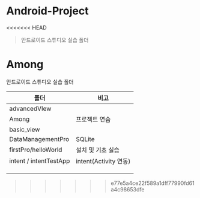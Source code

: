 # Android-Project

<<<<<<< HEAD
> 안드로이드 스튜디오 실습 폴더



Among
=======
안드로이드 스튜디오 실습 폴더

| 폴더                   | 비고                  |
| ---------------------- | --------------------- |
| advancedVIew           |                       |
| Among                  | 프로젝트 연습         |
| basic_view             |                       |
| DataManagementPro      | SQLite                |
| firstPro/helloWorld    | 설치 및 기초 실습     |
| intent / intentTestApp | intent(Activity 연동) |
|                        |                       |
|                        |                       |
|                        |                       |
>>>>>>> e77e5a4ce22f589a1dff77990fd61a4c98653dfe

